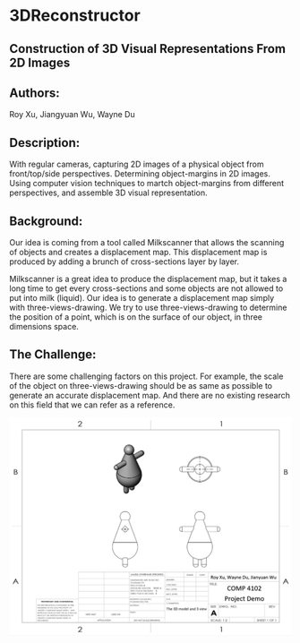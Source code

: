 # 3DReconstructor

## Construction of 3D Visual Representations From 2D Images


Authors:
---
Roy Xu, Jiangyuan Wu, Wayne Du


Description:
---
With regular cameras, capturing 2D images of a physical object from front/top/side perspectives. Determining object-margins in 2D images. Using computer vision techniques to martch object-margins from different perspectives, and assemble 3D visual representation.

Background:
---
Our idea is coming from a tool called Milkscanner that allows the scanning of objects and creates a displacement map. This displacement map is produced by adding a brunch of cross-sections layer by layer.

Milkscanner is a great idea to produce the displacement map, but it takes a long time to get every cross-sections and some objects are not allowed to put into milk (liquid). Our idea is to generate a displacement map simply with three-views-drawing. We try to use three-views-drawing to determine the position of a point, which is on the surface of our object, in three dimensions space.

The Challenge:
---
There are some challenging factors on this project. For example, the scale of the object on three-views-drawing should be as same as possible to generate an accurate displacement map. And there are no existing research on this field that we can refer as a reference.

![need some pictures](/drawing.png)
